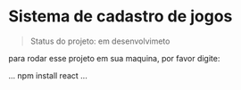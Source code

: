 <h1>Sistema de cadastro de jogos</h1>

>Status do projeto: em desenvolvimeto

para rodar esse projeto em sua maquina, por favor digite:

...
npm install react
...
